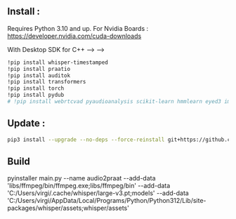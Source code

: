## Install :
Requires Python 3.10 and up.
For Nvidia Boards : https://developer.nvidia.com/cuda-downloads

<!-- C++ Build Tools : https://visualstudio.microsoft.com/fr/visual-cpp-build-tools/
<!-- --> With Desktop SDK for C++ --> -->

```bash
!pip install whisper-timestamped
!pip install praatio
!pip install auditok
!pip install transformers
!pip install torch
!pip install pydub
# !pip install webrtcvad pyaudioanalysis scikit-learn hmmlearn eyed3 imblearn plotly
```


## Update : 
```bash
pip3 install --upgrade --no-deps --force-reinstall git+https://github.com/linto-ai/whisper-timestamped
```


## Build
pyinstaller main.py --name audio2praat --add-data 'libs/ffmpeg/bin/ffmpeg.exe;libs/ffmpeg/bin' --add-data 'C:/Users/virgi/.cache/whisper/large-v3.pt;models' --add-data 'C:/Users/virgi/AppData/Local/Programs/Python/Python312/Lib/site-packages/whisper/assets;whisper/assets'
